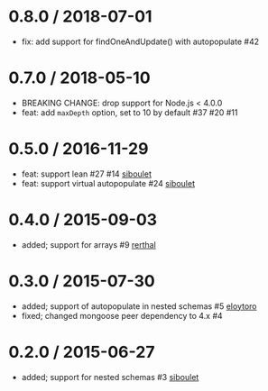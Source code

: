 0.8.0 / 2018-07-01
==================
 * fix: add support for findOneAndUpdate() with autopopulate #42

0.7.0 / 2018-05-10
==================
 * BREAKING CHANGE: drop support for Node.js < 4.0.0
 * feat: add `maxDepth` option, set to 10 by default #37 #20 #11

0.5.0 / 2016-11-29
==================
 * feat: support lean #27 #14 [siboulet](https://github.com/siboulet)
 * feat: support virtual autopopulate #24 [siboulet](https://github.com/siboulet)

0.4.0 / 2015-09-03
==================
 * added; support for arrays #9 [rerthal](https://github.com/rerthal)

0.3.0 / 2015-07-30
==================
 * added; support of autopopulate in nested schemas #5 [eloytoro](https://github.com/eloytoro)
 * fixed; changed mongoose peer dependency to 4.x #4

0.2.0 / 2015-06-27
==================
 * added; support for nested schemas #3 [siboulet](https://github.com/siboulet)

